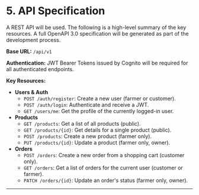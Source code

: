 # 5. API Specification

A REST API will be used. The following is a high-level summary of the key resources. A full OpenAPI 3.0 specification will be generated as part of the development process.

**Base URL:** `/api/v1`

**Authentication:** JWT Bearer Tokens issued by Cognito will be required for all authenticated endpoints.

**Key Resources:**

*   **Users & Auth**
    *   `POST /auth/register`: Create a new user (farmer or customer).
    *   `POST /auth/login`: Authenticate and receive a JWT.
    *   `GET /users/me`: Get the profile of the currently logged-in user.
*   **Products**
    *   `GET /products`: Get a list of all products (public).
    *   `GET /products/{id}`: Get details for a single product (public).
    *   `POST /products`: Create a new product (farmer only).
    *   `PUT /products/{id}`: Update a product (farmer only, owner).
*   **Orders**
    *   `POST /orders`: Create a new order from a shopping cart (customer only).
    *   `GET /orders`: Get a list of orders for the current user (customer or farmer).
    *   `PATCH /orders/{id}`: Update an order's status (farmer only, owner).

***